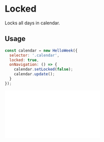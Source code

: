 # Locked

Locks all days in calendar.

## Usage

```js
const calendar = new HelloWeek({
  selector: '.calendar',
  locked: true,
  onNavigation: () => {
    calendar.setLocked(false);
    calendar.update();
  }
});
```

<iframe
    src="docs/demos/07-locked.html"
    frameborder="no"
    allowfullscreen="allowfullscreen">
</iframe>
